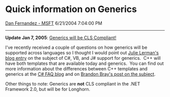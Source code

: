 <div id="page">

# Quick information on Generics

[Dan Fernandez -
MSFT](https://social.msdn.microsoft.com/profile/Dan%20Fernandez%20-%20MSFT)
6/21/2004 7:04:00 PM

-----

<div id="content">

**Update Jan 7, 2005**: [Generics will be CLS
Compliant\!](http://blogs.msdn.com/bclteam/archive/2004/12/21/328585.aspx)

I've recently received a couple of questions on how generics will be
supported across languages so I thought I would point out [Julie
Lerman's blog
entry](http://www.thedatafarm.com/blog/CommentView.aspx?guid=a71779f2-7a6a-4df1-81d4-3ccaa2f18cff)
on the subject of C\#, VB, and J\# support for generics.  C++ will have
both templates that are available today and generics.  You can find out
more information about the differences between C++ templates and
generics at the [C\# FAQ
blog](http://blogs.msdn.com/csharpfaq/archive/2004/03/12/88913.aspx) and
on [Brandon Bray's post on the
subject](http://weblogs.asp.net/branbray/archive/2003/11/19.aspx).

Other things to note: Generics are **not** CLS compliant in the .NET
Framework 2.0, but will be for Longhorn.

</div>

</div>
